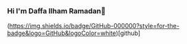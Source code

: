 ### Hi I'm Daffa Ilham Ramadan👋

(https://img.shields.io/badge/GitHub-000000?style=for-the-badge&logo=GitHub&logoColor=white)[github] 


